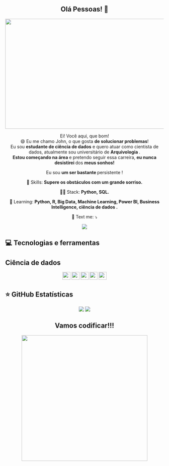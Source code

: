 
<span align="center">

##  Olá Pessoas! 👋 

</span>

<div align="center">
<img src="https://user-images.githubusercontent.com/110690751/200134755-ed1297a1-1ff9-42ec-83c4-722195786571.gif" height="350" width="600px" />
</div>


<p align="center">
  Ei! Você aqui, que bom! <br> 😄 Eu me chamo John, o que gosta <strong> de solucionar problemas</strong>! <br> Eu sou <strong> estudante de ciência de dados</strong> e quero atuar como cientista de dados, atualmente sou universitário de <strong> Arquivologia </strong>.<br />
<strong> Estou começando na área </strong> e pretendo seguir essa carreira, <strong> eu nunca desistirei </strong> dos <strong> meus sonhos! </strong> 
</p>

<p align="center">
 Eu sou <strong>um ser bastante </strong> persistente !<br />
</p>

<p align="center">
  💼 Skills: <strong> Supere os obstáculos com um grande sorriso. </strong>
</p>

<p align="center">
  👩‍💻  Stack: <strong> Python, SQL.</strong>
</p>

<p align="center">
  🚀  Learning: <strong>Python, R, Big Data, Machine Learning, Power BI, Business Intelligence, ciência de dados .</strong>
</p>

<p align="center">
  💌 Text me: ⤵️
</p>
<p align="center">
  
  <a href="https://www.linkedin.com/in/john-anderson-16bb83246/" alt="Linkedin">
  <img src="https://img.shields.io/badge/-Linkedin-0e76a8?style=for-the-badge&logo=Linkedin&logoColor=white&link=https://www.linkedin.com/in/keidsonroby/" /></a>
</p>  

## 💻 Tecnologias e ferramentas

## Ciência de dados

<p align="center">
  
 <img src="https://img.shields.io/badge/-PYTHON-%23F7DF1E?style=flat-badge&logo=PYTHON&logoColor=blue" height="25"/>
 <img src="https://img.shields.io/badge/PANDAS%20-%23007ACC.svg?&style=for-the-badge&logo=PANDAS&logoColor=dark blue" height="25"/> 
 <img src="https://img.shields.io/badge/NUMPY%20-%23563D7C.svg?&style=for-the-badge&logo=NUMPY&logoColor=lightpurple" height="25"/>
   <img src="https://img.shields.io/badge/PLOTLY%20-%23563D7C.svg?&style=for-the-badge&logo=PLOTLY&logoColor=green" height="25"/>
   <img src="https://img.shields.io/badge/SCIKIT LEARN%20-%23563D7C.svg?&style=for-the-badge&logo=SCIKIT LEARN&logoColor=orange" height="25"/>

</p>

## ⭐ GitHub Estatísticas

<p align = "center">
  <img src = "https://github-readme-stats.vercel.app/api?username=John2024-web&show_icons=true&theme=tokyonight&line_height=27">
  <img src = "https://github-readme-stats.vercel.app/api/top-langs/?username=John2024-web&hide=a,html&theme=tokyonight">
</p>


<div align="center">
<h2> Vamos codificar!!!</h2>
<img src="https://user-images.githubusercontent.com/110690751/200137586-67a53f60-eeb5-4c09-93e1-f421f28e7edd.gif" width="400px" />
</div>

